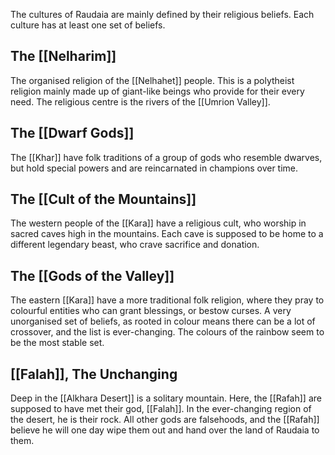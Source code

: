 The cultures of Raudaia are mainly defined by their religious beliefs. Each culture has at least one set of beliefs.

## The [[Nelharim]]

The organised religion of the [[Nelhahet]] people. This is a polytheist religion mainly made up of giant-like beings who provide for their every need. The religious centre is the rivers of the [[Umrion Valley]].

## The [[Dwarf Gods]]

The [[Khar]] have folk traditions of a group of gods who resemble dwarves, but hold special powers and are reincarnated in champions over time.

## The [[Cult of the Mountains]]

The western people of the [[Kara]] have a religious cult, who worship in sacred caves high in the mountains. Each cave is supposed to be home to a different legendary beast, who crave sacrifice and donation.

## The [[Gods of the Valley]]

The eastern [[Kara]] have a more traditional folk religion, where they pray to colourful entities who can grant blessings, or bestow curses. A very unorganised set of beliefs, as rooted in colour means there can be a lot of crossover, and the list is ever-changing. The colours of the rainbow seem to be the most stable set.

## [[Falah]], The Unchanging

Deep in the [[Alkhara Desert]] is a solitary mountain. Here, the [[Rafah]] are supposed to have met their god, [[Falah]]. In the ever-changing region of the desert, he is their rock. All other gods are falsehoods, and the [[Rafah]] believe he will one day wipe them out and hand over the land of Raudaia to them.